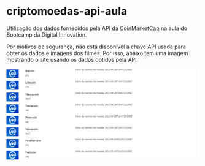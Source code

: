 # criptomoedas-api-aula

Utilização dos dados fornecidos pela API da [CoinMarketCap](https://coinmarketcap.com/api/) na aula do Bootcamp da Digital Innovation.

Por motivos de segurança, não está disponível a chave API usada para obter os dados e imagens dos filmes. Por isso, abaixo tem uma imagem mostrando o site usando os dados obtidos pela API.

![Site utilizando os dados da API](exemplo.PNG)

